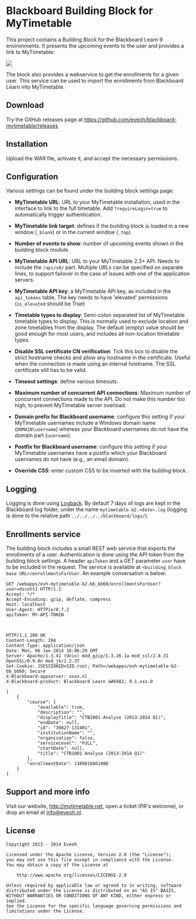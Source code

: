 Blackboard Building Block for MyTimetable
======================

This project contains a Building Block for the Blackboard Learn 9 environments.
It presents the upcoming events to the user and provides a link to MyTimetable:

![](https://blog.eveoh.nl/assets/img/mytimetable_blackboard.png)

The block also provides a webservice to get the enrollments for a given user.
This service can be used to import the enrollments from Blackboard Learn into MyTimetable.

Download
--------

Try the GitHub releases page at https://github.com/eveoh/blackboard-mytimetable/releases

Installation
------------

Upload the WAR file, activate it, and accept the necessary permissions.

Configuration
-------------

Various settings can be found under the building block settings page:

* __MyTimetable URL__: URL to your MyTimetable installation, used in the interface to link to the full timetable. Add `?requireLogin=true` to
automatically trigger authentication.
* __MyTimetable link target__: defines if the building block is loaded in a new window (`_blank`) or in the current window (`_top`).
* __Number of events to show__: number of upcoming events shown in the building block module.


* __MyTimetable API URL__: URL to your MyTimetable 2.3+ API. Needs to include the `/api/v0/` part. Multiple URLs can be specified
on separate lines, to support failover in the case of issues with one of the application servers.
* __MyTimetable API key__: a MyTimetable API key, as included in the `api_tokens` table. The key needs to have 'elevated'
permissions (`is_elevated` should be True)
* __Timetable types to display__: Semi-colon separated list of MyTimetable timetable types to display. This is normally used to exclude location and zone timetables from the display. The default (empty) value should be good enough for most users, and includes all non-location timetable types.
* __Disable SSL certificate CN verification__: Tick this box to disable the strict hostname checks and allow any
hostname in the certificate. Useful when the connection is made using an internal hostname. The SSL certificate
still has to be valid.
* __Timeout settings__: define various timeouts.
* __Maximum number of concurrent API connections__: Maximum number of concurrent connections made to the API. Do not
make this number too high, to prevent MyTimetable server overload.


* __Domain prefix for Blackboard username__: configure this setting if your MyTimetable usernames include a Windows domain name
(`DOMAIN\username`) whereas your Blackboard usernames do not have the domain part (`username`).
* __Postfix for Blackboard username__: configure this setting if your MyTimetable usernames have a postfix which your Blackboard
usernames do not have (e.g., an email domain).


* __Override CSS__: enter custom CSS to be inserted with the building block.

Logging
-------

Logging is done using [Logback](logback.qos.ch). By default 7 days of logs are kept in the Blackboard log folder, under
the name `mytimetable-b2.<date>.log` (logging is done to the relative path `../../../../blackboard/logs/`).

Enrollments service
-------------------

The building block includes a small REST web service that exports the enrollments of a user. Authentication is done
using the API token from the building block settings. A header `apiToken` and a GET parameter `user` have to be included
in the request. The service is available at `<building block base URL>/enrollmentsForUser`. An example conversation
is below:

```
GET /webapps/evh-mytimetable-b2-bb_bb60/enrollmentsForUser?user=dscott1 HTTP/1.1
Accept: */*
Accept-Encoding: gzip, deflate, compress
Host: localhost
User-Agent: HTTPie/0.7.2
apiToken: MY-API-TOKEN



HTTP/1.1 200 OK
Content-Length: 284
Content-Type: application/json
Date: Mon, 06 Jan 2014 16:06:29 GMT
Server: Apache/1.3.41 (Unix) mod_gzip/1.3.26.1a mod_ssl/2.8.31 OpenSSL/0.9.8n mod_jk/1.2.37
Set-Cookie: JSESSIONID=SID.root; Path=/webapps/evh-mytimetable-b2-bb_bb60; Secure
X-Blackboard-appserver: xxxx.nl
X-Blackboard-product: Blackboard Learn &#8482; 9.1.xxx.0

[
    {
        "course": {
            "available": true,
            "description": "",
            "displayTitle": "CTB1001 Analyse (2013-2014 Q1)",
            "endDate": null,
            "id": "30827-131401",
            "institutionName": "",
            "organization": false,
            "serviceLevel": "FULL",
            "startDate": null,
            "title": "CTB1001 Analyse (2013-2014 Q1)"
        },
        "enrollmentDate": 1389016861000
    }
]
```

Support and more info
---------------------

Visit our website, http://mytimetable.net, open a ticket (PR's welcome), or drop an email at info@eveoh.nl.

License
-------

    Copyright 2013 - 2014 Eveoh

    Licensed under the Apache License, Version 2.0 (the "License");
    you may not use this file except in compliance with the License.
    You may obtain a copy of the License at

        http://www.apache.org/licenses/LICENSE-2.0

    Unless required by applicable law or agreed to in writing, software
    distributed under the License is distributed on an "AS IS" BASIS,
    WITHOUT WARRANTIES OR CONDITIONS OF ANY KIND, either express or implied.
    See the License for the specific language governing permissions and
    limitations under the License.
